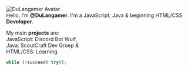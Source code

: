 ![DuLangamer Avatar](https://avatars.githubusercontent.com/u/71327091?size=150)\
Hello,
I’m **@DuLangamer**.
I'm a JavaScript, Java & beginning HTML/CSS **Developer**.

My main **projects** are:\
JavaScript: Discord Bot Wulf,\
Java: ScoutCraft Dev Groep &\
HTML/CSS: Learning.

```JavaScript
while (!succeed) try();
```

